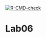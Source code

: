 <!-- badges: start -->
[![R-CMD-check](https://github.com/AlanCT94/Lab06/actions/workflows/R-CMD-check.yaml/badge.svg)](https://github.com/AlanCT94/Lab06/actions/workflows/R-CMD-check.yaml)
<!-- badges: end -->
# Lab06
